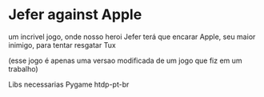 # Jefer against Apple

um incrivel jogo, onde nosso heroi Jefer terá que encarar Apple, seu maior inimigo, para tentar resgatar Tux

(esse jogo é apenas uma versao modificada de um jogo que fiz em um trabalho) 

Libs necessarias
Pygame
htdp-pt-br
